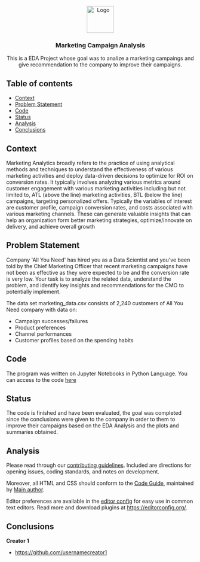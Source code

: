 <p align="center">
    <img src="/main/allyouneed.jpg" alt="Logo" width=72 height=72>
  <h3 align="center">Marketing Campaign Analysis</h3>
  <p align="center">
    This is a EDA Project whose goal was to analize a marketing campaings and give recommendation to the company to improve their campaigns.
    <br>
  </p>
</p>


## Table of contents

- [Context](#context)
- [Problem Statement](#problem-statement)
- [Code](#code)
- [Status](#status)
- [Analysis](#analysis)
- [Conclusions](#conclusions)

## Context

Marketing Analytics broadly refers to the practice of using analytical methods and techniques to understand the effectiveness of various marketing activities and deploy data-driven decisions to optimize for ROI on conversion rates. It typically involves analyzing various metrics around customer engagement with various marketing activities including but not limited to, ATL (above the line) marketing activities, BTL (below the line) campaigns, targeting personalized offers. Typically the variables of interest are customer profile, campaign conversion rates, and costs associated with various marketing channels. These can generate valuable insights that can help an organization form better marketing strategies, optimize/innovate on delivery, and achieve overall growth

## Problem Statement

Company 'All You Need' has hired you as a Data Scientist and you've been told by the Chief Marketing Officer that recent marketing campaigns have not been as effective as they were expected to be and the conversion rate is very low. Your task is to analyze the related data, understand the problem, and identify key insights and recommendations for the CMO to potentially implement.

The data set marketing_data.csv consists of 2,240 customers of All You Need company with data on:

- Campaign successes/failures
- Product preferences
- Channel performances
- Customer profiles based on the spending habits

## Code

The program was written on Jupyter Notebooks in Python Language. You can access to the code [here](https://github.com/CharlesDeLabra/EDA-Marketing-Campaign/blob/main/Learner_Notebook_Project_Marketing_Campaign_Analysis.ipynb)

## Status

The code is finished and have been evaluated, the goal was completed since the conclusions were given to the company in order to them to improve their
campaigns based on the EDA Analysis and the plots and summaries obtained.

## Analysis

Please read through our [contributing guidelines](https://reponame/blob/master/CONTRIBUTING.md). Included are directions for opening issues, coding standards, and notes on development.

Moreover, all HTML and CSS should conform to the [Code Guide](https://github.com/mdo/code-guide), maintained by [Main author](https://github.com/usernamemainauthor).

Editor preferences are available in the [editor config](https://reponame/blob/master/.editorconfig) for easy use in common text editors. Read more and download plugins at <https://editorconfig.org/>.

## Conclusions

**Creator 1**

- <https://github.com/usernamecreator1>



